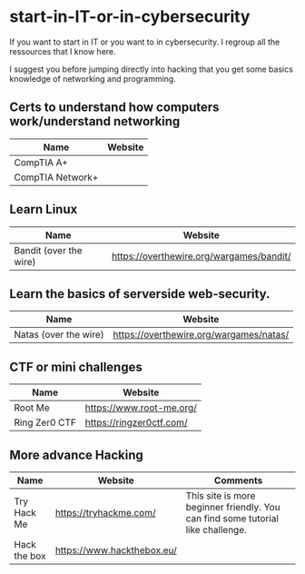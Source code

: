 # start-in-IT-or-in-cybersecurity
If you want to start in IT or you want to in cybersecurity. I regroup all the ressources that I know here.

I suggest you before jumping directly into hacking that you get some basics knowledge of networking and programming.

## Certs to understand how computers work/understand networking
| Name  | Website |
| ------------- | ------------- |
| CompTIA A+ | |
| CompTIA Network+ | |

## Learn Linux

| Name  | Website |
| ------------- | ------------- |
| Bandit (over the wire) | https://overthewire.org/wargames/bandit/  |

## Learn the basics of serverside web-security.

| Name  | Website |
| ------------- | ------------- |
| Natas (over the wire) | https://overthewire.org/wargames/natas/ |

## CTF or mini challenges

| Name | Website |
| ------------- | ------------- |
| Root Me | https://www.root-me.org/ |
| Ring Zer0 CTF | https://ringzer0ctf.com/ |

## More advance Hacking

| Name | Website | Comments |
| ------------- | ------------- | ------------- |
| Try Hack Me | https://tryhackme.com/ | This site is more beginner friendly. You can find some tutorial like challenge. |
| Hack the box | https://www.hackthebox.eu/ | |
